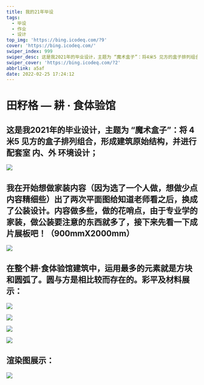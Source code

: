 ```yaml
---
title: 我的21年毕设
tags:
  - 毕设
  - 作业
  - 设计
top_img: 'https://bing.icodeq.com/?9'
cover: 'https://bing.icodeq.com/'
swiper_index: 999
swiper_desc: 这是我2021年的毕业设计，主题为 “魔术盒子”：将4米5 见方的盒子排列组合，形成建筑原始结构，并进行配套室内、外环境设计；
swiper_cover: 'https://bing.icodeq.com/?2'
abbrlink: a5af
date: 2022-02-25 17:24:12
---
```

# 田籽格 — 耕 · 食体验馆

## 这是我2021年的毕业设计，主题为 “魔术盒子”：将 **4米5** 见方的盒子排列组合，形成建筑原始结构，并进行配套室 **内、外** 环境设计；

![](https://gitlab.com/valetzx/img/raw/main/img/2022/02/25_22_44_53_box.png)

## 我在开始想做家装内容（因为选了一个人做，想做少点内容精细些）出了两次平面图给知道老师看之后，换成了公装设计。内容做多些，做的花哨点，由于专业学的家装，做公装要注意的东西就多了，接下来先看一下成片展板吧！（900mmX2000mm）

![](https://gitlab.com/valetzx/img/raw/main/img/2022/02/25_22_44_51_panel.png)

## 在整个耕·食体验馆建筑中，运用最多的元素就是方块和圆弧了。圆与方是相比较而存在的。彩平及材料展示：

![](https://gitlab.com/valetzx/img/raw/main/img/2022/02/26_15_35_6_boxfinal101.png)

![](https://gitlab.com/valetzx/img/raw/main/img/2022/02/26_15_36_18_boxfinal102.png)

![](https://gitlab.com/valetzx/img/raw/main/img/2022/02/26_15_38_44_boxfinal103.png)

![](https://gitlab.com/valetzx/img/raw/main/img/2022/02/26_15_39_58_boxfinal104.png)

## 渲染图展示：

![](https://gitlab.com/valetzx/img/raw/main/img/2022/02/26_15_41_12_boxfinal105.png)